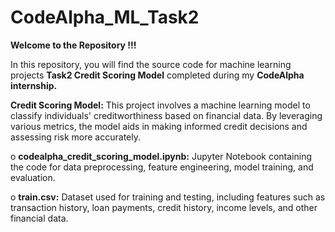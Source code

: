# CodeAlpha_ML_Task2

**Welcome to the Repository !!!**

In this repository, you will find the source code for machine learning projects **Task2 Credit Scoring Model** completed during my **CodeAlpha internship.**

**Credit Scoring Model:** This project involves a machine learning model to classify individuals' creditworthiness based on financial data. By leveraging various metrics, the model aids in making informed credit decisions and assessing risk more accurately.

o **codealpha_credit_scoring_model.ipynb:** Jupyter Notebook containing the code for data preprocessing, feature engineering, model training, and evaluation.

o **train.csv:** Dataset used for training and testing, including features such as transaction history, loan payments, credit history, income levels, and other financial data.
